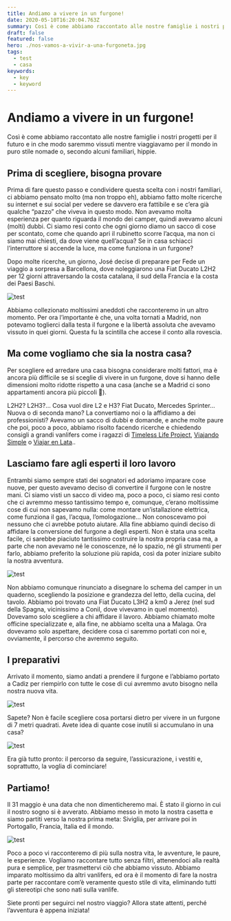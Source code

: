 ```yaml
---
title: Andiamo a vivere in un furgone!
date: 2020-05-10T16:20:04.763Z
summary: Così è come abbiamo raccontato alle nostre famiglie i nostri progetti per il futuro e in che modo saremmo vissuti mentre viaggiavamo per il mondo in puro stile nomade o, secondo alcuni familiari, hippie.
draft: false
featured: false
hero: ./nos-vamos-a-vivir-a-una-furgoneta.jpg
tags:
  - test
  - casa
keywords:
  - key
  - keyword
---
```

# Andiamo a vivere in un furgone!

Così è come abbiamo raccontato alle nostre famiglie i nostri progetti per il futuro e in che modo saremmo vissuti mentre viaggiavamo per il mondo in puro stile nomade o, secondo alcuni familiari, hippie.

## Prima di scegliere, bisogna provare

Prima di fare questo passo e condividere questa scelta con i nostri familiari, ci abbiamo pensato molto (ma non troppo eh), abbiamo fatto molte ricerche su internet e sui social per vedere se davvero era fattibile e se c’era già qualche “pazzo” che viveva in questo modo. Non avevamo molta esperienza per quanto riguarda il mondo dei camper, quindi avevamo alcuni (molti) dubbi. Ci siamo resi conto che ogni giorno diamo un sacco di cose per scontato, come che quando apri il rubinetto scorre l’acqua, ma non ci siamo mai chiesti, da dove viene quell’acqua? Se in casa schiacci l’interruttore si accende la luce, ma come funziona in un furgone?

Dopo molte ricerche, un giorno, José decise di preparare per Fede un viaggio a sorpresa a Barcellona, dove noleggiarono una Fiat Ducato L2H2 per 12 giorni attraversando la costa catalana, il sud della Francia e la costa dei Paesi Baschi.

![test](/images/nuestra-primera-furgoneta_il-nostro-primo-van.jpg)

Abbiamo collezionato moltissimi aneddoti che racconteremo in un altro momento. Per ora l’importante è che, una volta tornati a Madrid, non potevamo toglierci dalla testa il furgone e la libertà assoluta che avevamo vissuto in quei giorni. Questa fu la scintilla che accese il conto alla rovescia.

## Ma come vogliamo che sia la nostra casa?

Per scegliere ed arredare una casa bisogna considerare molti fattori, ma è ancora più difficile se si sceglie di vivere in un furgone, dove si hanno delle dimensioni molto ridotte rispetto a una casa (anche se a Madrid ci sono appartamenti ancora più piccoli 👅).

L2H2? L2H3?... Cosa vuol dire L2 e H3? Fiat Ducato, Mercedes Sprinter… Nuova o di seconda mano? La convertiamo noi o la affidiamo a dei professionisti? Avevamo un sacco di dubbi e domande, e anche molte paure che poi, poco a poco, abbiamo risolto facendo ricerche e chiedendo consigli a grandi vanlifers come i ragazzi di <a target="_blank" rel="external noopener noreferrer" href="https://www.instagram.com/timelesslifeproject/">Timeless Life Project</a>, <a target="_blank" rel="external noopener noreferrer" href="https://www.viajandosimple.com/">Viajando Simple</a> o <a target="_blank" rel="external noopener noreferrer" href="https://www.viajarenlata.com/">Viajar en Lata</a>..

## Lasciamo fare agli esperti il loro lavoro

Entrambi siamo sempre stati dei sognatori ed adoriamo imparare cose nuove, per questo avevamo deciso di convertire il furgone con le nostre mani. Ci siamo visti un sacco di video ma, poco a poco, ci siamo resi conto che ci avremmo messo tantissimo tempo e, comunque, c’erano moltissime cose di cui non sapevamo nulla: come montare un’istallazione elettrica, come funziona il gas, l’acqua, l’omologazione… Non conoscevamo poi nessuno che ci avrebbe potuto aiutare. Alla fine abbiamo quindi deciso di affidare la conversione del furgone a degli esperti. Non è stata una scelta facile, ci sarebbe piaciuto tantissimo costruire la nostra propria casa ma, a parte che non avevamo né le conoscenze, né lo spazio, né gli strumenti per farlo, abbiamo preferito la soluzione più rapida, così da poter iniziare subito la nostra avventura.

![test](/images/plano-flowerneta_piantina-flowerneta.jpg)

Non abbiamo comunque rinunciato a disegnare lo schema del camper in un quaderno, scegliendo la posizione e grandezza del letto, della cucina, del tavolo. Abbiamo poi trovato una Fiat Ducato L3H2 a km0 a Jerez (nel sud della Spagna, vicinissimo a Conil, dove vivevamo in quel momento). Dovevamo solo scegliere a chi affidare il lavoro. Abbiamo chiamato molte officine specializzate e, alla fine, ne abbiamo scelta una a Malaga. Ora dovevamo solo aspettare, decidere cosa ci saremmo portati con noi e, ovviamente, il percorso che avremmo seguito.

## I preparativi

Arrivato il momento, siamo andati a prendere il furgone e l’abbiamo portato a Cadiz per riempirlo con tutte le cose di cui avremmo avuto bisogno nella nostra nuova vita.

![test](/images/ya-tenemos-nuestra-flowerneta_ecco-la-flowerneta.jpg)

Sapete? Non è facile scegliere cosa portarsi dietro per vivere in un furgone di 7 metri quadrati. Avete idea di quante cose inutili si accumulano in una casa?

![test](/images/preparando-la-mudanza_preprando-il-trasloco.jpg)

Era già tutto pronto: il percorso da seguire, l’assicurazione, i vestiti e, soprattutto, la voglia di cominciare!

## Partiamo!

Il 31 maggio è una data che non dimenticheremo mai. È stato il giorno in cui il nostro sogno si è avverato. Abbiamo messo in moto la nostra casetta e siamo partiti verso la nostra prima meta: Siviglia, per arrivare poi in Portogallo, Francia, Italia ed il mondo.

![test](/images/nuestro-viaje_il-nostro-viaggio.jpg)

Poco a poco vi racconteremo di più sulla nostra vita, le avventure, le paure, le esperienze. Vogliamo raccontare tutto senza filtri, attenendoci alla realtà pura e semplice, per trasmettervi ciò che abbiamo vissuto. Abbiamo imparato moltissimo da altri vanlifers, ed ora è il momento di fare la nostra parte per raccontare com’è veramente questo stile di vita, eliminando tutti gli stereotipi che sono nati sulla vanlife.

Siete pronti per seguirci nel nostro viaggio? Allora state attenti, perché l’avventura è appena iniziata!

